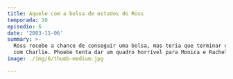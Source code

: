 ```yaml
---
title: Aquele com a bolsa de estudos do Ross
temporada: 10
episodio: 6
date: '2003-11-06'
summary: >-
  Ross recebe a chance de conseguir uma bolsa, mas teria que terminar o namoro
  com Charlie. Phoebe tenta dar um quadro horrível para Monica e Rachel.
image: ./img/6/thumb-medium.jpg

---
```

